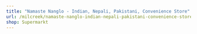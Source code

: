 ```yaml
---
title: "Namaste Nanglo - Indian, Nepali, Pakistani, Convenience Store"
url: /milcreek/namaste-nanglo-indian-nepali-pakistani-convenience-store/
shop: Supermarkt
---
```

